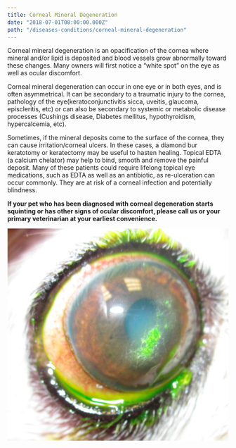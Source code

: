 ```yaml
---
title: Corneal Mineral Degeneration
date: "2018-07-01T08:00:00.000Z"
path: "/diseases-conditions/corneal-mineral-degeneration"
---
```

Corneal mineral degeneration is an opacification of the cornea where mineral and/or lipid is deposited and blood vessels grow abnormally toward these changes.  Many owners will first notice a “white spot” on the eye as well as ocular discomfort.

Corneal mineral degeneration can occur in one eye or in both eyes, and is often asymmetrical. It can be secondary to a traumatic injury to the cornea, pathology of the eye(keratoconjunctivitis sicca, uveitis, glaucoma, episcleritis, etc) or can also be secondary to systemic or metabolic disease processes (Cushings disease, Diabetes mellitus, hypothyroidism, hypercalcemia, etc).

Sometimes, if the mineral deposits come to the surface of the cornea, they can cause irritation/corneal ulcers. In these cases, a diamond bur keratotomy or keratectomy may be useful to hasten healing.  Topical EDTA (a calcium chelator) may help to bind, smooth and remove the painful deposit. Many of these patients could require lifelong topical eye medications, such as EDTA as well as an antibiotic, as re-ulceration can occur commonly. They are at risk of a corneal infection and potentially blindness.

**If your pet who has been diagnosed with corneal degeneration starts squinting or has other signs of ocular discomfort, please call us or your primary veterinarian at your earliest convenience.**

![Eye with Corneal Degeneration](./corneal-mineral-degeneration1.png)
